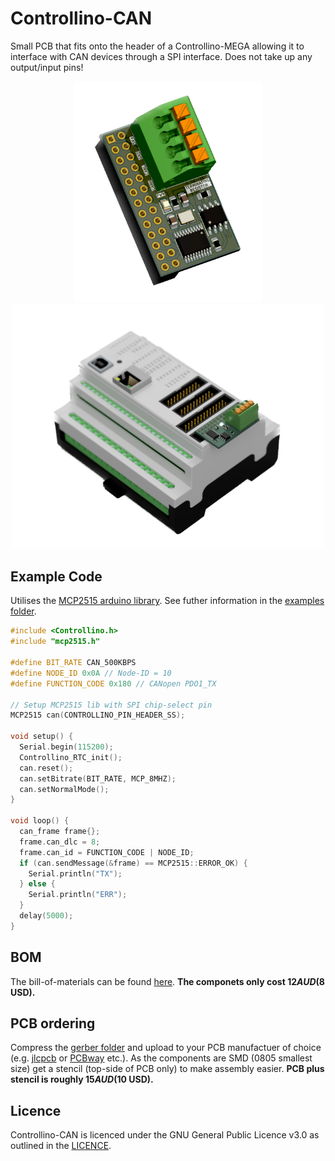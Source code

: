 # Controllino-CAN
Small PCB that fits onto the header of a Controllino-MEGA allowing it to interface with CAN devices through a SPI interface. Does not take up any output/input pins!

<p float="left" align="center">
  <img src="media/pcb_3d_render.png" width="300" /> 
  <img src="media/3d_render.PNG" width="500" />
</p>

## Example Code
Utilises the [MCP2515 arduino library](https://github.com/autowp/arduino-mcp2515). See futher information in the [examples folder](https://github.com/HarveyBates/controllino-can/tree/main/examples).

```cpp
#include <Controllino.h>
#include "mcp2515.h"

#define BIT_RATE CAN_500KBPS
#define NODE_ID 0x0A // Node-ID = 10
#define FUNCTION_CODE 0x180 // CANopen PDO1_TX

// Setup MCP2515 lib with SPI chip-select pin
MCP2515 can(CONTROLLINO_PIN_HEADER_SS);

void setup() {
  Serial.begin(115200);
  Controllino_RTC_init();
  can.reset();
  can.setBitrate(BIT_RATE, MCP_8MHZ);
  can.setNormalMode();
}

void loop() {
  can_frame frame{};
  frame.can_dlc = 8;
  frame.can_id = FUNCTION_CODE | NODE_ID;
  if (can.sendMessage(&frame) == MCP2515::ERROR_OK) {
    Serial.println("TX");
  } else {
    Serial.println("ERR");
  }
  delay(5000);
}
```

## BOM
The bill-of-materials can be found [here](https://github.com/HarveyBates/controllino-can/blob/main/bom/controllino-can-digikey.csv). **The componets only cost $12 AUD ($8 USD).**

## PCB ordering
Compress the [gerber folder](https://github.com/HarveyBates/controllino-can/tree/main/electronics/gerber) and upload to your PCB manufactuer of choice (e.g. [jlcpcb]([https://jlcpcb.com/](https://cart.jlcpcb.com/quote/)https://cart.jlcpcb.com/quote/) or [PCBway](https://www.pcbway.com/) etc.). As the components are SMD (0805 smallest size) get a stencil (top-side of PCB only) to make assembly easier. **PCB plus stencil is roughly $15 AUD ($10 USD).**

## Licence
Controllino-CAN is licenced under the GNU General Public Licence v3.0 as outlined in the [LICENCE](https://github.com/HarveyBates/controllino-can/blob/main/LICENSE).

